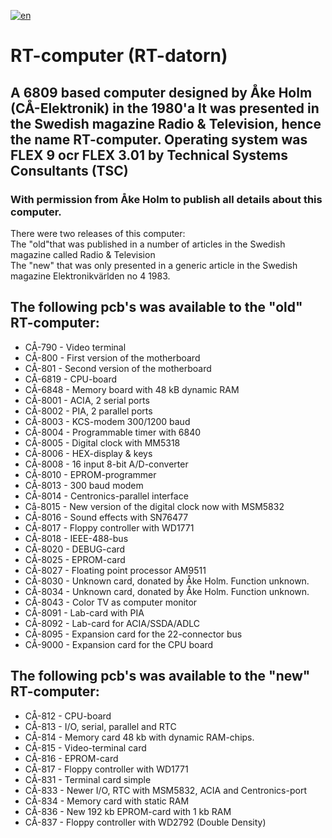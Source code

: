 [![en](https://img.shields.io/badge/lang-se-blue.svg)](https://github.com/mickecamino/RT-datorn/blob/main/README.md)
# RT-computer (RT-datorn)
## A 6809 based computer designed by Åke Holm (CÅ-Elektronik) in the 1980'a It was presented in the Swedish magazine Radio & Television, hence the name RT-computer. Operating system was FLEX 9 ocr FLEX 3.01 by Technical Systems Consultants (TSC)
### With permission from Åke Holm to publish all details about this computer.
There were two releases of this computer:  
The "old"that was published in a number of articles in the Swedish magazine called Radio & Television  
The "new" that was only presented in a generic article in the Swedish magazine Elektronikvärlden no 4 1983.  
## The following pcb's was available to the "old" RT-computer:
* CÅ-790  - Video terminal
* CÅ-800  - First version of the motherboard
* CÅ-801  - Second version of the motherboard
* CÅ-6819 - CPU-board
* CÅ-6848 - Memory board with 48 kB dynamic RAM
* CÅ-8001 - ACIA, 2 serial ports
* CÅ-8002 - PIA, 2 parallel ports
* CÅ-8003 - KCS-modem 300/1200 baud
* CÅ-8004 - Programmable timer with 6840
* CÅ-8005 - Digital clock with MM5318
* CÅ-8006 - HEX-display & keys
* CÅ-8008 - 16 input 8-bit A/D-converter
* CÅ-8010 - EPROM-programmer
* CÅ-8013 - 300 baud modem
* CÅ-8014 - Centronics-parallel interface
* Cå-8015 - New version of the digital clock now with MSM5832
* CÅ-8016 - Sound effects with SN76477
* CÅ-8017 - Floppy controller with WD1771
* CÅ-8018 - IEEE-488-bus
* CÅ-8020 - DEBUG-card
* CÅ-8025 - EPROM-card
* CÅ-8027 - Floating point processor AM9511
* CÅ-8030 - Unknown card, donated by Åke Holm. Function unknown.
* CÅ-8034 - Unknown card, donated by Åke Holm. Function unknown.
* CÅ-8043 - Color TV as computer monitor
* CÅ-8091 - Lab-card with PIA
* CÅ-8092 - Lab-card for ACIA/SSDA/ADLC
* CÅ-8095 - Expansion card for the 22-connector bus
* CÅ-9000 - Expansion card for the CPU board

## The following pcb's was available to the "new" RT-computer:

* CÅ-812 - CPU-board
* CÅ-813 - I/O, serial, parallel and RTC
* CÅ-814 - Memory card 48 kb with dynamic RAM-chips.
* CÅ-815 - Video-terminal card
* CÅ-816 - EPROM-card
* CÅ-817 - Floppy controller with WD1771
* CÅ-831 - Terminal card simple
* CÅ-833 - Newer I/O, RTC with MSM5832, ACIA and Centronics-port
* CÅ-834 - Memory card with static RAM
* CÅ-836 - New 192 kb EPROM-card with 1 kb RAM
* CÅ-837 - Floppy controller with WD2792 (Double Density)
